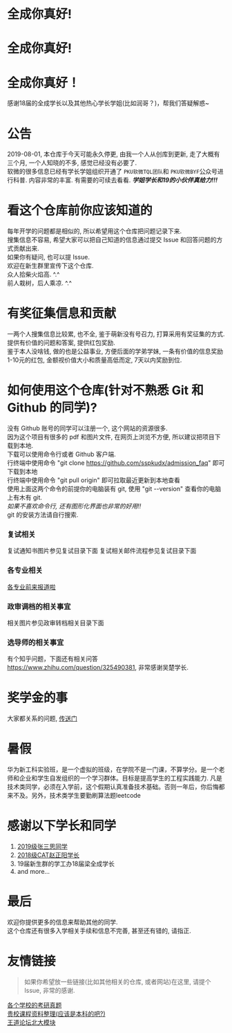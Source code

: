 # 全成你真好!
# 全成你真好!
# 全成你真好！
感谢18届的全成学长以及其他热心学长学姐(比如润哥？)，帮我们答疑解惑~
<br>

# 公告
2019-08-01, 本仓库于今天可能永久停更, 由我一个人从创库到更新, 走了大概有三个月, 一个人知晓的不多, 感觉已经没有必要了.  
软微的很多信息已经有学长学姐组织开通了 `PKU软微TQL团队`和 `PKU软微BYF`公众号进行科普. 内容非常的丰富. 有需要的可续去看看. 
***学姐学长和19的小伙伴真给力!!!***

# 看这个仓库前你应该知道的

每年开学的问题都是相似的, 所以希望用这个仓库把问题记录下来.  
搜集信息不容易, 希望大家可以把自己知道的信息通过提交 Issue 和回答问题的方式贡献出来.    
如果你有疑问, 也可以提 Issue.  
欢迎在新生群里宣传下这个仓库.  
众人拾柴火焰高.  ^.^  
前人栽树，后人乘凉. ^.^  

# 有奖征集信息和贡献
一两个人搜集信息比较累, 也不全, 鉴于萌新没有号召力, 打算采用有奖征集的方式.  
提供有价值的问题和答案, 提供红包奖励.  
鉴于本人没啥钱, 做的也是公益事业, 方便后面的学弟学妹, 一条有价值的信息奖励1-10元的红包, 金额视价值大小和质量高低而定, 7天以内奖励到位.  

# 如何使用这个仓库(针对不熟悉 Git 和 Github 的同学)?  
没有 Github 账号的同学可以注册一个, 这个网站的资源很多.  
因为这个项目有很多的 pdf 和图片文件, 在网页上浏览不方便, 所以建议把项目下载到本地.  
下载可以使用命令行或者 Github 客户端.  
行终端中使用命令 "git clone https://github.com/sspkudx/admission_faq" 即可下载到本地  
行终端中使用命令 "git pull origin" 即可拉取最近更新到本地查看    
使用上面这两个命令的前提你的电脑装有 git, 使用 "git --version" 查看你的电脑上有木有 git.  
*如果不喜欢命令行, 还有图形化界面也非常的好用!!*  
git 的安装方法请自行搜索.   

### 复试相关
复试通知书图片参见复试目录下面
复试相关邮件流程参见复试目录下面

### 各专业相关
[各专业前来报道啦](各专业前来报道啦)

### 政审调档的相关事宜  
相关图片参见政审转档相关目录下面

### 选导师的相关事宜
有个知乎问题，下面还有相关问答 https://www.zhihu.com/question/325490381, 非常感谢吴楚学长.

# 奖学金的事
大家都关系的问题, [传送门](奖学金.md)

# 暑假
华为新工科实验班，是一个虚拟的班级，在学院不是一门课，不算学分。是一个老师和企业和学生自发组织的一个学习群体。目标是提高学生的工程实践能力.
凡是技术类同学，必须在入学前，这个假期认真准备技术基础。否则一年后，你后悔都来不及。另外，技术类学生要勤刷算法题leetcode 

# 感谢以下学长和同学
1. [2019级张三思同学](https://github.com/notfresh)
2. [2018级CAT赵正阳学长](https://github.com/Allen-Bayern)
3. 19届新生群的学工办18届梁全成学长
4. and more...  


# 最后
欢迎你提供更多的信息来帮助其他的同学.  
这个仓库还有很多入学相关手续和信息不完善, 甚至还有错的, 请指正.  

# 友情链接
> 如果你希望放一些链接(比如其他相关的仓库, 或者网站)在这里, 请提个Issue, 非常的感谢.  

[各个学校的考研真题](https://github.com/csseky/cskaoyan)  
[贵校课程资料整理(应该是本科的吧?)](https://github.com/lib-pku/libpku)  
[王道论坛北大模块](http://www.cskaoyan.com/forum-85-1.html)  



